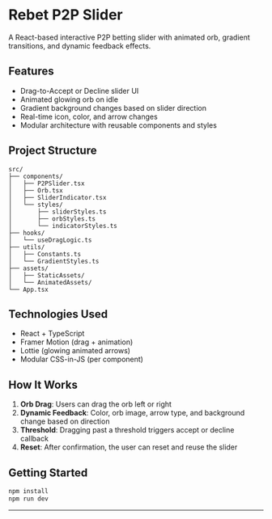 # Rebet P2P Slider

A React-based interactive P2P betting slider with animated orb, gradient transitions, and dynamic feedback effects.

## Features

* Drag-to-Accept or Decline slider UI
* Animated glowing orb on idle
* Gradient background changes based on slider direction
* Real-time icon, color, and arrow changes
* Modular architecture with reusable components and styles

## Project Structure

```
src/
├── components/
│   ├── P2PSlider.tsx
│   ├── Orb.tsx
│   ├── SliderIndicator.tsx
│   └── styles/
│       ├── sliderStyles.ts
│       ├── orbStyles.ts
│       └── indicatorStyles.ts
├── hooks/
│   └── useDragLogic.ts
├── utils/
│   ├── Constants.ts
│   └── GradientStyles.ts
├── assets/
│   ├── StaticAssets/
│   └── AnimatedAssets/
└── App.tsx
```

## Technologies Used

* React + TypeScript
* Framer Motion (drag + animation)
* Lottie (glowing animated arrows)
* Modular CSS-in-JS (per component)

## How It Works

1. **Orb Drag**: Users can drag the orb left or right
2. **Dynamic Feedback**: Color, orb image, arrow type, and background change based on direction
3. **Threshold**: Dragging past a threshold triggers accept or decline callback
4. **Reset**: After confirmation, the user can reset and reuse the slider

## Getting Started

```bash
npm install
npm run dev
```

---

